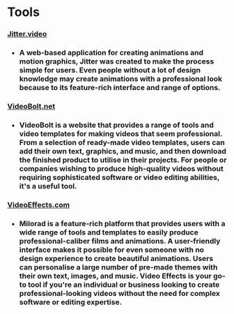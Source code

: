# Tools

<h3>
  <a href="https://jitter.video/templates/">
    Jitter.video
  </a>
<h3>
<ul>
  <li>
    A web-based application for creating animations and motion graphics, <b>Jitter</b> was created to make the process simple for users. Even people without a lot of design knowledge may create animations with a professional look because to its feature-rich interface and range of options.
  </li>
</ul>

<h3>
  <a href="https://videobolt.net/">
    VideoBolt.net
  </a>
<h3>
<ul>
  <li>
    VideoBolt is a website that provides a range of tools and video templates for making videos that seem professional. From a selection of ready-made video templates, users can add their own text, graphics, and music, and then download the finished product to utilise in their projects. For people or companies wishing to produce high-quality videos without requiring sophisticated software or video editing abilities, it's a useful tool.
  </li>
</ul>

<h3>
  <a href="https://videoeffects.com/">
    VideoEffects.com
  </a>
<h3>
<ul>
  <li>
    Milorad is a feature-rich platform that provides users with a wide range of tools and templates to easily produce professional-caliber films and animations. A user-friendly interface makes it possible for even someone with no design experience to create beautiful animations. Users can personalise a large number of pre-made themes with their own text, images, and music. Video Effects is your go-to tool if you're an individual or business looking to create professional-looking videos without the need for complex software or editing expertise.
  </li>
</ul>
